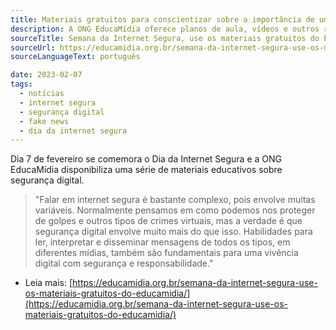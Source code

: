 ```yaml
---
title: Materiais gratuitos para conscientizar sobre a importância de uma internet segura.
description: A ONG EducaMídia oferece planos de aula, vídeos e outros recursos educativos sobre segurança digotal.
sourceTitle: Semana da Internet Segura, use os materiais gratuitos do EducaMídia
sourceUrl: https://educamidia.org.br/semana-da-internet-segura-use-os-materiais-gratuitos-do-educamidia/
sourceLanguageText: português

date: 2023-02-07
tags:
  - notícias
  - internet segura
  - segurança digital
  - fake news
  - dia da internet segura
---
```

Dia 7 de fevereiro se comemora o Dia da Internet Segura e a ONG EducaMídia disponibiliza uma série de materiais educativos sobre segurança digital.

> "Falar em internet segura é bastante complexo, pois envolve muitas variáveis. Normalmente pensamos em como podemos nos proteger de golpes e outros tipos de crimes virtuais, mas a verdade é que segurança digital envolve muito mais do que isso. Habilidades para ler, interpretar e disseminar mensagens de todos os tipos, em diferentes mídias, também são fundamentais para uma vivência digital com segurança e responsabilidade."


* Leia mais: [https://educamidia.org.br/semana-da-internet-segura-use-os-materiais-gratuitos-do-educamidia/](https://educamidia.org.br/semana-da-internet-segura-use-os-materiais-gratuitos-do-educamidia/)



